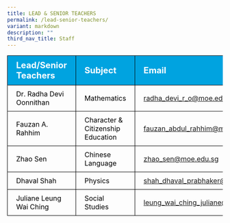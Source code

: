 ```yaml
---
title: LEAD & SENIOR TEACHERS
permalink: /lead-senior-teachers/
variant: markdown
description: ""
third_nav_title: Staff
---
```

<table>
<tbody>
			<tr style="background-color: #00A3E0">
					<th style="color: #FFFFFF; font-size: 20px; border: 1px solid black;padding: 10px 20px; text-align: left;">Lead/Senior Teachers</th>
					<th style="color: #FFFFFF; font-size: 20px; border: 1px solid black;padding: 10px 20px; text-align: left;">Subject</th>
					<th style="color: #FFFFFF; font-size: 20px; border: 1px solid black;padding: 10px 20px; text-align: left;">Email</th>
			</tr>
			<tr>
					<td style="color: black; font-size: 16px; border: 1px solid black;padding: 10px 20px;">Dr. Radha Devi Oonnithan</td>
					<td style="color: black; font-size: 16px; border: 1px solid black;padding: 10px 20px;">Mathematics</td>
					<td style="font-size: 16px; border: 1px solid black;padding: 10px 20px;"><a href="mailto:radha_devi_r_o@moe.edu.sg">radha_devi_r_o@moe.edu.sg</a></td>
			</tr>  
			<tr>
					<td style="color: black; font-size: 16px; border: 1px solid black;padding: 10px 20px;">Fauzan A. Rahhim</td>
					<td style="color: black; font-size: 16px; border: 1px solid black;padding: 10px 20px;">Character &amp; Citizenship Education</td>
					<td style="font-size: 16px; border: 1px solid black;padding: 10px 20px;"><a href="mailto:fauzan_abdul_rahhim@moe.edu.sg">fauzan_abdul_rahhim@moe.edu.sg</a></td>
			</tr> 
      <tr>
					<td style="color: black; font-size: 16px; border: 1px solid black;padding: 10px 20px;">Zhao Sen</td>
					<td style="color: black; font-size: 16px; border: 1px solid black;padding: 10px 20px;">Chinese Language</td>
					<td style="font-size: 16px; border: 1px solid black;padding: 10px 20px;"><a href="mailto:zhao_sen@moe.edu.sg">zhao_sen@moe.edu.sg</a></td>
			</tr> 
			<tr>
					<td style="color: black; font-size: 16px; border: 1px solid black;padding: 10px 20px;">Dhaval Shah</td>
					<td style="color: black; font-size: 16px; border: 1px solid black;padding: 10px 20px;">Physics</td>
					<td style="font-size: 16px; border: 1px solid black;padding: 10px 20px;"><a href="mailto:shah_dhaval_prabhaker@moe.edu.sg">shah_dhaval_prabhaker@moe.edu.sg</a></td>
			</tr> 
			<tr>
					<td style="color: black; font-size: 16px; border: 1px solid black;padding: 10px 20px;">Juliane Leung Wai Ching</td>
					<td style="color: black; font-size: 16px; border: 1px solid black;padding: 10px 20px;">Social Studies</td>
					<td style="font-size: 16px; border: 1px solid black;padding: 10px 20px;"><a href="mailto:leung_wai_ching_juliane@moe.edu.sg">leung_wai_ching_juliane@moe.edu.sg</a></td>
			</tr> 

</tbody>
</table>